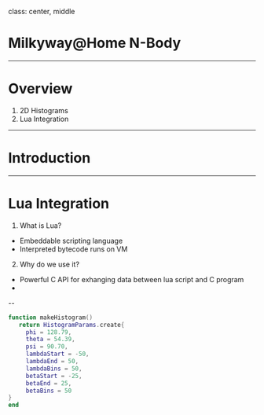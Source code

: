 
class: center, middle

# Milkyway@Home N-Body

---

# Overview

1. 2D Histograms
2. Lua Integration

---

# Introduction

---

# Lua Integration

1. What is Lua?
- Embeddable scripting language
- Interpreted bytecode runs on VM

2. Why do we use it?
- Powerful C API for exhanging data between lua script and C program
- 

--

```lua
function makeHistogram()
   return HistogramParams.create{
     phi = 128.79,
     theta = 54.39,
     psi = 90.70,
     lambdaStart = -50,
     lambdaEnd = 50,
     lambdaBins = 50,
     betaStart = -25,
     betaEnd = 25,
     betaBins = 50 
}
end
```
